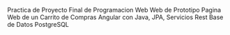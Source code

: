 Practica de Proyecto Final de Programacion Web
Web de Prototipo
Pagina Web de un Carrito de Compras
Angular con Java, JPA, Servicios Rest
Base de Datos PostgreSQL
